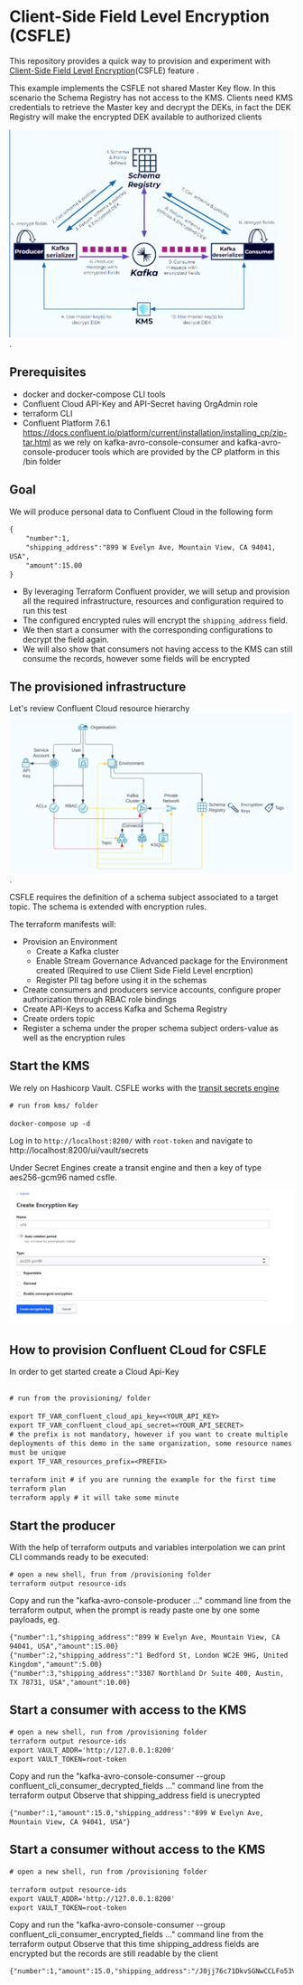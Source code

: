 # Client-Side Field Level Encryption (CSFLE)

This repository provides a quick way to provision and experiment with [Client-Side Field Level Encryption](https://docs.confluent.io/cloud/current/clusters/csfle/overview.html)(CSFLE) feature .

This example implements the CSFLE not shared Master Key flow. In this scenario the Schema Registry has not access to the KMS. 
Clients need KMS credentials to retrieve the Master key and decrypt the DEKs, in fact the DEK Registry will make the encrypted DEK available to authorized clients

![](images/non-shared-KMS.png).

## Prerequisites

* docker and docker-compose CLI tools
* Confluent Cloud API-Key and API-Secret having OrgAdmin role
* terraform CLI
* Confluent Platform 7.6.1 https://docs.confluent.io/platform/current/installation/installing_cp/zip-tar.html as we rely on kafka-avro-console-consumer and kafka-avro-console-producer tools which are provided by the CP platform in this /bin folder

## Goal

We will produce personal data to Confluent Cloud in the following form
```
{
    "number":1,
    "shipping_address":"899 W Evelyn Ave, Mountain View, CA 94041, USA",
    "amount":15.00
}
```
* By leveraging Terraform Confluent provider, we will setup and provision all the required infrastructure, resources and configuration required to run this test
* The configured encrypted rules will encrypt the `shipping_address` field.
* We then start a consumer with the corresponding configurations to decrypt the field again.
* We will also show that consumers not having access to the KMS can still consume the records, however some fields will be encrypted

## The provisioned infrastructure

Let's review Confluent Cloud resource hierarchy ![](images/hierarchy.png).

CSFLE requires the definition of a schema subject associated to a target topic. The schema is extended with encryption rules. 

The terraform manifests will:
 * Provision an Environment
   * Create a Kafka cluster
   * Enable Stream Governance Advanced package for the Environment created (Required to use Client Side Field Level encrption)
   * Register PII tag before using it in the schemas
 * Create consumers and producers service accounts, configure proper authorization through RBAC role bindings
 * Create API-Keys to access Kafka and Schema Registry
 * Create orders topic
 * Register a schema under the proper schema subject orders-value as well as the encryption rules

## Start the KMS

We rely on Hashicorp Vault. CSFLE works with the [transit secrets engine](https://developer.hashicorp.com/vault/docs/secrets/transit)

```shell
# run from kms/ folder

docker-compose up -d
```

Log in to `http://localhost:8200/` with `root-token` and navigate to http://localhost:8200/ui/vault/secrets

Under Secret Engines create a transit engine and then a key of type aes256-gcm96 named csfle.

![](images/csfle_vault_transit_creation.png)

## How to provision Confluent CLoud for CSFLE

In order to get started create a Cloud Api-Key

```shell

# run from the provisioning/ folder

export TF_VAR_confluent_cloud_api_key=<YOUR_API_KEY>
export TF_VAR_confluent_cloud_api_secret=<YOUR_API_SECRET>
# the prefix is not mandatory, however if you want to create multiple deployments of this demo in the same organization, some resource names must be unique
export TF_VAR_resources_prefix=<PREFIX>

terraform init # if you are running the example for the first time
terraform plan
terraform apply # it will take some minute

```

## Start the producer

With the help of terraform outputs and variables interpolation we can print CLI commands ready to be executed:

```shell
# open a new shell, frun from /provisioning folder
terraform output resource-ids
```
Copy and run the  "kafka-avro-console-producer ..." command line from the terraform output, when the prompt is ready paste one by one some payloads, eg.

```
{"number":1,"shipping_address":"899 W Evelyn Ave, Mountain View, CA 94041, USA","amount":15.00}
{"number":2,"shipping_address":"1 Bedford St, London WC2E 9HG, United Kingdom","amount":5.00}
{"number":3,"shipping_address":"3307 Northland Dr Suite 400, Austin, TX 78731, USA","amount":10.00}
```

## Start a consumer with access to the KMS


```shell
# open a new shell, run from /provisioning folder
terraform output resource-ids
export VAULT_ADDR='http://127.0.0.1:8200'
export VAULT_TOKEN=root-token
```

Copy and run the  "kafka-avro-console-consumer --group confluent_cli_consumer_decrypted_fields ..." command line from the terraform output
Observe that shipping_address field is unecrypted

```shell
{"number":1,"amount":15.0,"shipping_address":"899 W Evelyn Ave, Mountain View, CA 94041, USA"}
```

## Start a consumer without access to the KMS


```shell
# open a new shell, run from /provisioning folder

terraform output resource-ids
export VAULT_ADDR='http://127.0.0.1:8200'
export VAULT_TOKEN=root-token
```

Copy and run the  "kafka-avro-console-consumer --group confluent_cli_consumer_encrypted_fields ..." command line from the terraform output
Observe that this time shipping_address fields are encrypted but the records are still readable by the client
```shell
{"number":1,"amount":15.0,"shipping_address":"/J0jj76c71DkvSGNwCCLFo53VzFWarlGURpYDk40MkoDxgrvByprbS7ArzCKs1B1JP18Q69r0ucmYMahn3YfjSeQzAC6oMnH/PY="}
```

